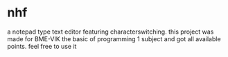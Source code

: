 # nhf
a notepad type text editor featuring characterswitching. this project was made for BME-VIK the basic of programming 1 subject and got all available points. feel free to use it
